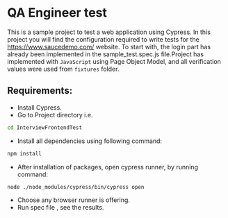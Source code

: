 # QA Engineer test

 This is a sample project to test a web application using Cypress. In this project you will find the configuration required to write tests for the https://www.saucedemo.com/ website. To start with, the login part has already been implemented in the sample_test.spec.js file.Project has implemented with ```JavaScript``` using Page Object Model, and all verification values were used from ```fixtures``` folder.



## Requirements:

- Install Cypress.
- Go to Project directory i.e. 

```bash
cd InterviewFrontendTest
```

- Install all dependencies using following command:
```bash
npm install
```

- After installation of packages, open cypress runner, by running command:

```bash
node ./node_modules/cypress/bin/cypress open
```

- Choose any browser runner is offering.
- Run spec file , see the results.

